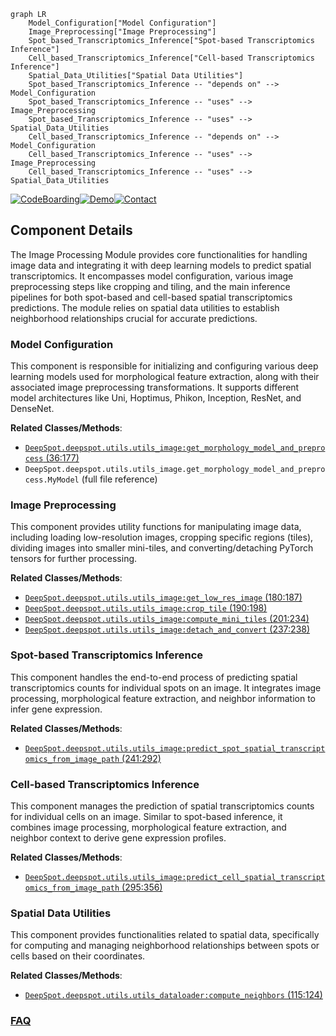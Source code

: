 ```mermaid
graph LR
    Model_Configuration["Model Configuration"]
    Image_Preprocessing["Image Preprocessing"]
    Spot_based_Transcriptomics_Inference["Spot-based Transcriptomics Inference"]
    Cell_based_Transcriptomics_Inference["Cell-based Transcriptomics Inference"]
    Spatial_Data_Utilities["Spatial Data Utilities"]
    Spot_based_Transcriptomics_Inference -- "depends on" --> Model_Configuration
    Spot_based_Transcriptomics_Inference -- "uses" --> Image_Preprocessing
    Spot_based_Transcriptomics_Inference -- "uses" --> Spatial_Data_Utilities
    Cell_based_Transcriptomics_Inference -- "depends on" --> Model_Configuration
    Cell_based_Transcriptomics_Inference -- "uses" --> Image_Preprocessing
    Cell_based_Transcriptomics_Inference -- "uses" --> Spatial_Data_Utilities
```
[![CodeBoarding](https://img.shields.io/badge/Generated%20by-CodeBoarding-9cf?style=flat-square)](https://github.com/CodeBoarding/GeneratedOnBoardings)[![Demo](https://img.shields.io/badge/Try%20our-Demo-blue?style=flat-square)](https://www.codeboarding.org/demo)[![Contact](https://img.shields.io/badge/Contact%20us%20-%20contact@codeboarding.org-lightgrey?style=flat-square)](mailto:contact@codeboarding.org)

## Component Details

The Image Processing Module provides core functionalities for handling image data and integrating it with deep learning models to predict spatial transcriptomics. It encompasses model configuration, various image preprocessing steps like cropping and tiling, and the main inference pipelines for both spot-based and cell-based spatial transcriptomics predictions. The module relies on spatial data utilities to establish neighborhood relationships crucial for accurate predictions.

### Model Configuration
This component is responsible for initializing and configuring various deep learning models used for morphological feature extraction, along with their associated image preprocessing transformations. It supports different model architectures like Uni, Hoptimus, Phikon, Inception, ResNet, and DenseNet.


**Related Classes/Methods**:

- <a href="https://github.com/ratschlab/DeepSpot/blob/master/deepspot/utils/utils_image.py#L36-L177" target="_blank" rel="noopener noreferrer">`DeepSpot.deepspot.utils.utils_image:get_morphology_model_and_preprocess` (36:177)</a>
- `DeepSpot.deepspot.utils.utils_image.get_morphology_model_and_preprocess.MyModel` (full file reference)


### Image Preprocessing
This component provides utility functions for manipulating image data, including loading low-resolution images, cropping specific regions (tiles), dividing images into smaller mini-tiles, and converting/detaching PyTorch tensors for further processing.


**Related Classes/Methods**:

- <a href="https://github.com/ratschlab/DeepSpot/blob/master/deepspot/utils/utils_image.py#L180-L187" target="_blank" rel="noopener noreferrer">`DeepSpot.deepspot.utils.utils_image:get_low_res_image` (180:187)</a>
- <a href="https://github.com/ratschlab/DeepSpot/blob/master/deepspot/utils/utils_image.py#L190-L198" target="_blank" rel="noopener noreferrer">`DeepSpot.deepspot.utils.utils_image:crop_tile` (190:198)</a>
- <a href="https://github.com/ratschlab/DeepSpot/blob/master/deepspot/utils/utils_image.py#L201-L234" target="_blank" rel="noopener noreferrer">`DeepSpot.deepspot.utils.utils_image:compute_mini_tiles` (201:234)</a>
- <a href="https://github.com/ratschlab/DeepSpot/blob/master/deepspot/utils/utils_image.py#L237-L238" target="_blank" rel="noopener noreferrer">`DeepSpot.deepspot.utils.utils_image:detach_and_convert` (237:238)</a>


### Spot-based Transcriptomics Inference
This component handles the end-to-end process of predicting spatial transcriptomics counts for individual spots on an image. It integrates image processing, morphological feature extraction, and neighbor information to infer gene expression.


**Related Classes/Methods**:

- <a href="https://github.com/ratschlab/DeepSpot/blob/master/deepspot/utils/utils_image.py#L241-L292" target="_blank" rel="noopener noreferrer">`DeepSpot.deepspot.utils.utils_image:predict_spot_spatial_transcriptomics_from_image_path` (241:292)</a>


### Cell-based Transcriptomics Inference
This component manages the prediction of spatial transcriptomics counts for individual cells on an image. Similar to spot-based inference, it combines image processing, morphological feature extraction, and neighbor context to derive gene expression profiles.


**Related Classes/Methods**:

- <a href="https://github.com/ratschlab/DeepSpot/blob/master/deepspot/utils/utils_image.py#L295-L356" target="_blank" rel="noopener noreferrer">`DeepSpot.deepspot.utils.utils_image:predict_cell_spatial_transcriptomics_from_image_path` (295:356)</a>


### Spatial Data Utilities
This component provides functionalities related to spatial data, specifically for computing and managing neighborhood relationships between spots or cells based on their coordinates.


**Related Classes/Methods**:

- <a href="https://github.com/ratschlab/DeepSpot/blob/master/deepspot/utils/utils_dataloader.py#L115-L124" target="_blank" rel="noopener noreferrer">`DeepSpot.deepspot.utils.utils_dataloader:compute_neighbors` (115:124)</a>




### [FAQ](https://github.com/CodeBoarding/GeneratedOnBoardings/tree/main?tab=readme-ov-file#faq)